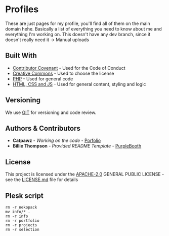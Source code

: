 
# Profiles

These are just pages for my profile, you'll find all of them on the main domain hehe. Basically a list of everything you need to know about me and everything I'm working on. This doesn't have any dev branch, since it doesn't really need it -> Manual uploads

## Built With

  - [Contributor Covenant](https://www.contributor-covenant.org/) - Used
    for the Code of Conduct
  - [Creative Commons](https://creativecommons.org/) - Used to choose
    the license
  - [PHP](https://www.php.net/) - Used for general code
  - [HTML, CSS and JS](https://www.w3schools.com/html/) - Used for general content, styling and logic

## Versioning

We use [GIT](https://git-scm.com/) for versioning and code review.

## Authors & Contributors

  - **Catpawz** - *Working on the code* - [Porfolio](https://catpawz.eu)
  - **Billie Thompson** - *Provided README Template* - [PurpleBooth](https://github.com/PurpleBooth)

## License

This project is licensed under the [APACHE-2.0](LICENSE)
GENERAL PUBLIC LICENSE - see the [LICENSE.md](LICENSE) file for
details

## Plesk script

    rm -r nekopack
    mv info/* .
    rm -r info
    rm -r portfolio
    rm -r projects
    rm -r selection
